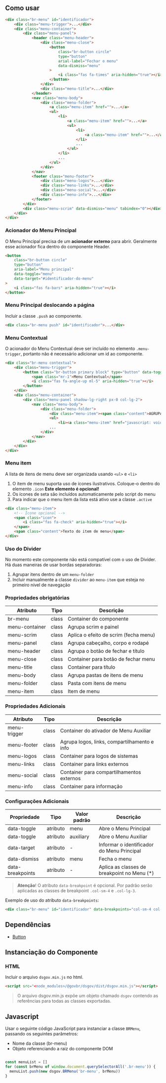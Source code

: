 [version]: # (1.3.0)

## Como usar

```html
<div class="br-menu" id="identificador">
    <div class="menu-trigger">...</div>
    <div class="menu-container">
        <div class="menu-panel">
            <header class="menu-header">
                <div class="menu-close">
                    <button
                        class="br-button circle"
                        type="button"
                        arial-label="Fechar o menu"
                        data-dismiss="menu"
                    >
                        <i class="fas fa-times" aria-hidden="true"></i>
                    </button>
                </div>
                <div class="menu-title">...</div>
            </header>
            <nav class="menu-body">
                <div class="menu-folder">
                    <a class="menu-item" href="">...</a>
                    <ul>
                        <li>
                            <a class="menu-item" href="">...</a>
                            <ul>
                                <li>
                                    <a class="menu-item" href="">...</a>
                                </li>
                                ...
                            </ul>
                        </li>
                        ...
                    </ul>
                </div>
            </nav>
            <footer class="menu-footer">
                <div class="menu-logos">...</div>
                <div class="menu-links">...</div>
                <div class="menu-social">...</div>
                <div class="menu-info">...</div>
            </footer>
        </div>
        <div class="menu-scrim" data-dismiss="menu" tabindex="0"></div>
    </div>
</div>
```

### Acionador do Menu Principal

O Menu Principal precisa de um **acionador externo** para abrir. Geralmente esse acionador fica dentro do componente Header.

```html
<button
    class="br-button circle"
    type="button"
    aria-label="Menu principal"
    data-toggle="menu"
    data-target="#identificador-do-menu"
>
    <i class="fas fa-bars" aria-hidden="true"></i>
</button>
```

### Menu Principal deslocando a página

Incluir a classe `.push` ao componente.

```html
<div class="br-menu push" id="identificador">...</div>
```

### Menu Contextual

O acionador do Menu Contextual deve ser incluído no elemento `.menu-trigger`, portanto não é necessário adicionar um id ao componente.

```html
<div class="br-menu contextual">
    <div class="menu-trigger">
        <button class="br-button primary block" type="button" data-toggle="contextual">
            <span class="mr-1">Menu Contextual</span>
            <i class="fas fa-angle-up ml-5" aria-hidden="true"></i>
        </button>
    </div>
    <div class="menu-container">
        <div class="menu-panel shadow-lg-right px-0 col-lg-2">
            <nav class="menu-body">
                <div class="menu-folder">
                    <div class="menu-item"><span class="content">AGRUPAMENTO 1</span></div>
                    <ul>
                        <li><a class="menu-item" href="javascript: void(0)"><span class="content">Item do menu 1</span></a></li>
                    ...
                </div>
            </nav>
        </div>
    </div>
</div>        
```

### Menu item

A lista de itens de menu deve ser organizada usando `<ul>` e `<li>`

1.  O item de menu suporta uso de ícones ilustrativos. Coloque-o dentro do elemento `.icon` **Este elemento é opcional!**
2.  Os ícones de seta são incluídos automaticamente pelo script do menu
3.  Para indicar que o menu item da lista está ativo use a classe `.active`

```html
<div class="menu-item">
    <!-- Ícone opcional -->
    <span class="icon">
        <i class="fas fa-check" aria-hidden="true"></i>
    </span>
    <span class="content">Texto do item de menu</span>
</div>
```

### Uso do Divider

No momento este componente não está compatível com o uso de Divider. Há duas maneiras de usar bordas separadoras:

1. Agrupar itens dentro de um `menu-folder`
2. Incluir manualmente a classe `divider` ao `menu-item` que esteja no primeiro nível de navegação

### Propriedades obrigatórias

| Atributo       | Tipo  | Descrição                             |
| -------------- | ----- | ------------------------------------- |
| br-menu        | class | Container do componente               |
| menu-container | class | Agrupa scrim e painel                 |
| menu-scrim     | class | Aplica o efeito de scrim (fecha menu) |
| menu-panel     | class | Agrupa cabeçalho, corpo e rodapé      |
| menu-header    | class | Agrupa o botão de fechar e título     |
| menu-close     | class | Container para botão de fechar menu   |
| menu-title     | class | Container para título                 |
| menu-body      | class | Agrupa pastas de itens de menu        |
| menu-folder    | class | Pasta com itens de menu               |
| menu-item      | class | Item de menu                          |

### Propriedades Adicionais

| Atributo     | Tipo  | Descrição                                    |
| ------------ | ----- | -------------------------------------------- |
| menu-trigger | class | Container do ativador de Menu Auxiliar       |
| menu-footer  | class | Agrupa logos, links, compartilhamento e info |
| menu-logos   | class | Container para logos de sistemas             |
| menu-links   | class | Container para links externos                |
| menu-social  | class | Container para compartilhamentos externos    |
| menu-info    | class | Container para informação                    |

### Configurações Adicionais

| Propriedade      | Tipo     | Valor padrão | Descrição                                   |
| ---------------- | -------- | ------------ | ------------------------------------------- |
| data-toggle      | atributo | menu         | Abre o Menu Principal                       |
| data-toggle      | atributo | auxiliary    | Abre o Menu Auxiliar                        |
| data-target      | atributo | -            | Informar o identificador do Menu Principal  |
| data-dismiss     | atributo | menu         | Fecha o menu                                |
| data-breakpoints | atributo | -            | Aplica as classes de breakpoint no Menu (*) |

> **Atenção**! O atributo `data-breakpoint` é opcional. Por padrão serão aplicadas as classes de breakpoint `.col-sm-4` e `.col-lg-3`.

Exemplo de uso do atributo `data-breakpoints`:

```html
<div class="br-menu" id="identificador" data-breakpoints="col-sm-4 col-lg-3">...</div>
```

## Dependências

- [Button](/components/button)

## Instanciação do Componente

### HTML

Incluir o arquivo `dsgov.min.js` no html.

```html
<script src="<node_modules>/@govbr/dsgov/dist/dsgov.min.js"></script>
```

> O arquivo dsgov.min.js expõe um objeto chamado `dsgov` contendo as referências para todas as classes exportadas.

## Javascript

Usar o seguinte código JavaScript para instanciar a classe `BRMenu`, passando os seguintes parâmetros:

- Nome da classe (br-menu)
- Objeto referenciando a raiz do componente DOM

```javascript

const menuList = []
for (const brMenu of window.document.querySelectorAll('.br-menu')) {
  menuList.push(new dsgov.BRMenu('br-menu', brMenu))
}

```
